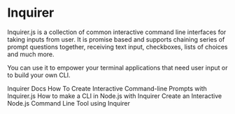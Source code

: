 # Inquirer

Inquirer.js is a collection of common interactive command line interfaces for taking inputs from user.
It is promise based and supports chaining series of prompt questions together, receiving text input, checkboxes, lists of choices and much more.

You can use it to empower your terminal applications that need user input or to build your own CLI.

<BadgeLink colorScheme='blue' badgeText='Official Docs' href='https://github.com/SBoudrias/Inquirer.js#readme'>Inquirer Docs</BadgeLink>
<BadgeLink colorScheme='yellow' badgeText='Read' href='https://www.digitalocean.com/community/tutorials/nodejs-interactive-command-line-prompts'>How To Create Interactive Command-line Prompts with Inquirer.js</BadgeLink>
<BadgeLink badgeText='Watch' href='https://www.youtube.com/watch?v=0xjfkl9nODQ'>How to make a CLI in Node.js with Inquirer</BadgeLink>
<BadgeLink badgeText='Watch' href='https://egghead.io/lessons/node-js-create-an-interactive-node-js-command-line-tool-using-inquirer'>Create an Interactive Node.js Command Line Tool using Inquirer</BadgeLink>